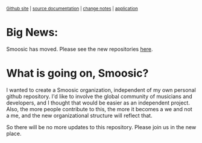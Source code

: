 <sub>[Github site](https://github.com/AaronDavidNewman/smoosic) | [source documentation](https://aarondavidnewman.github.io/Smoosic/release/docs/modules.html) | [change notes](https://aarondavidnewman.github.io/Smoosic/changes.html) | [application](https://aarondavidnewman.github.io/Smoosic/release/html/smoosic.html)<sub> 

# Big News:
Smoosic has moved.  Please see the new repositories [here](https://github.com/Smoosic).

# What is going on, Smoosic?
I wanted to create a Smoosic organization, independent of my own personal github repository.  I'd like to involve the global community of musicians and developers, and I thought that would be easier as an independent project.  Also, the more people contribute to this, the more it becomes a we and not a me, and the new organizational structure will reflect that.

So there will be no more updates to this repository.  Please join us in the new place.





 
